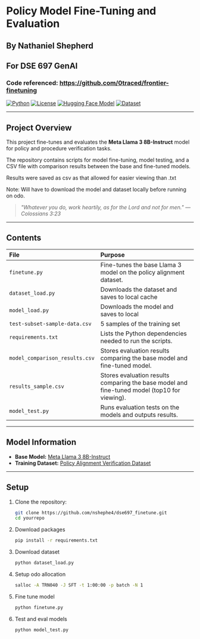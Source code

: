 # Policy Model Fine-Tuning and Evaluation
## By Nathaniel Shepherd
## For DSE 697 GenAI
### Code referenced: https://github.com/0traced/frontier-finetuning

[![Python](https://img.shields.io/badge/Python-3.10+-blue.svg)](https://www.python.org/)
[![License](https://img.shields.io/badge/license-MIT-green.svg)](LICENSE)
[![Hugging Face Model](https://img.shields.io/badge/Model-Llama3.8B--Instruct-orange)](https://huggingface.co/meta-llama/Meta-Llama-3-8B-Instruct)
[![Dataset](https://img.shields.io/badge/Dataset-Policy%20Alignment%20Verification-brightgreen)](https://huggingface.co/datasets/nace-ai/policy-alignment-verification-dataset)

---

## Project Overview

This project fine-tunes and evaluates the **Meta Llama 3 8B-Instruct** model for policy and procedure verification tasks.

The repository contains scripts for model fine-tuning, model testing, and a CSV file with comparison results between the base and fine-tuned models.

Results were saved as csv as that allowed for easier viewing than .txt

Note: Will have to download the model and dataset locally before running on odo.

> _"Whatever you do, work heartily, as for the Lord and not for men." — Colossians 3:23_

---

## Contents

| File | Purpose |
|:-----|:--------|
| `finetune.py` | Fine-tunes the base Llama 3 model on the policy alignment dataset. |
| `dataset_load.py` | Downloads the dataset and saves to local cache|
| `model_load.py` | Downloads the model and saves to local|
|`test-subset-sample-data.csv` | 5 samples of the training set|
| `requirements.txt` | Lists the Python dependencies needed to run the scripts. |
| `model_comparison_results.csv` | Stores evaluation results comparing the base model and fine-tuned model. |
| `results_sample.csv` | Stores evaluation results comparing the base model and fine-tuned model (top10 for viewing). |
| `model_test.py` | Runs evaluation tests on the models and outputs results. |

---

## Model Information

- **Base Model:** [Meta Llama 3 8B-Instruct](https://huggingface.co/meta-llama/Meta-Llama-3-8B-Instruct)
- **Training Dataset:** [Policy Alignment Verification Dataset](https://huggingface.co/datasets/nace-ai/policy-alignment-verification-dataset)

---

## Setup

1. Clone the repository:

   ```bash
   git clone https://github.com/nshephe4/dse697_finetune.git
   cd yourrepo

2. Download packages

   ```bash
   pip install -r requirements.txt
3. Download dataset
   ```bash
   python dataset_load.py
5. Setup odo allocation
   ```bash
   salloc -A TRN040 -J SFT -t 1:00:00 -p batch -N 1
6. Fine tune model
   ```bash
   python finetune.py

7. Test and eval models
   ```bash
   python model_test.py
